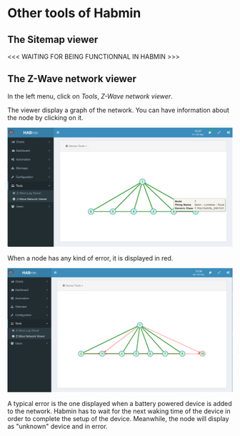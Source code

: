 # Other tools of Habmin

## The Sitemap viewer

<<< WAITING FOR BEING FUNCTIONNAL IN HABMIN >>>

## The Z-Wave network viewer

In the left menu, click on *Tools*, *Z-Wave network viewer*.

The viewer display a graph of the network. You can have information about the node by clicking on it.

![](images/network-viewer.png)

When a node has any kind of error, it is displayed in red.

![](images/network-viever-bad.png)


> 
A typical error is the one displayed when a battery powered device is added to the network. Habmin has to wait for the next waking time of the device in order to complete the setup of the device. Meanwhile, the node will display as "unknown"
device and in error.

